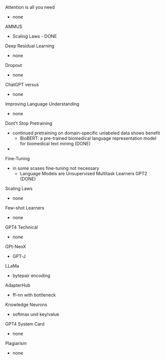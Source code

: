 Attention is all you need
- none

AMMUS
- Scaling Laws - DONE

Deep Residual Learning
- none

Dropout
- none

ChatGPT versus
- none

Improving Language Understanding
- none

Dont't Stop Pretraining
- continued pretraining on domain-specific unlabeled data shows benefit
  - BioBERT: a pre-trained biomedical language representation model for biomedical text mining (DONE)
- 

Fine-Tuning
- in some scases fine-tuning not necessary
  - Language Models are Unsupervised Multitask Learners GPT2 (DONE)

Scaling Laws
- none

Few-shot Learners
- none

GPT4 Technical
- none

GPt-NeoX
- GPT-J

LLaMa
- bytepair encoding

AdapterHub
- ff-nn with bottleneck

Knowledge Neurons
- softmax und key/value

GPT4 System Card
- none

Plagiarism
- none